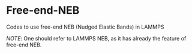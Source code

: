 # Free-end-NEB
Codes to use free-end NEB (Nudged Elastic Bands) in LAMMPS

*NOTE*: One should refer to LAMMPS NEB, as it has already the feature of free-end NEB.
